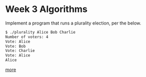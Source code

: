 #  Week 3 Algorithms 

Implement a program that runs a plurality election, per the below.
```bash
$ ./plurality Alice Bob Charlie
Number of voters: 4
Vote: Alice
Vote: Bob
Vote: Charlie
Vote: Alice
Alice
```
[more](https://cs50.harvard.edu/x/2020/psets/3/plurality/#:~:text=$%20./plurality%20Alice%20Bob%20Charlie%0D%0ANumber%20of%20voters:%205%0D%0AVote:%20Alice%0D%0AVote:%20Charlie%0D%0AVote:%20Bob%0D%0AVote:%20Bob%0D%0AVote:%20Alice%0D%0AAlice%0D%0ABob)
